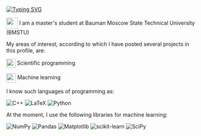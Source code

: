 <a href="https://git.io/typing-svg"><img src="https://readme-typing-svg.herokuapp.com?font=Winky+Sans&weight=600&size=25&letterSpacing=0.2rem&pause=1000&color=2185F7&center=true&width=435&lines=Hi+there%2C+I'm++Ivan!" alt="Typing SVG" /></a>

<img align="center" src="https://polymerbranch.com/wp-content/uploads/2023/11/mgtu.webp" weight="10" height="30"/>    I am a master's student at Bauman Moscow State Technical University (BMSTU)

My areas of interest, according to which I have posted several projects in this profile, are:

<img align="center" src="https://avatars.mds.yandex.net/i?id=2e44f2ce3d3f889b90ce60c76dd99bf8_l-5173525-images-thumbs&n=13" weight="10" height="24"/> Scientific programming

<img align="center" src="https://banner2.cleanpng.com/20190106/hof/kisspng-artificial-intelligence-system-humanoid-robot-web-fraud-detection-5c31ddd5d97985.3285739615467719258908.jpg" weight="50" height="25"/> Machine learning

I know such languages of programming as:

![C++](https://img.shields.io/badge/c++-%2300599C.svg?style=for-the-badge&logo=c%2B%2B&logoColor=white)
	![LaTeX](https://img.shields.io/badge/latex-%23008080.svg?style=for-the-badge&logo=latex&logoColor=white)
 ![Python](https://img.shields.io/badge/python-3670A0?style=for-the-badge&logo=python&logoColor=ffdd54)

At the moment, I use the following libraries for machine learning:

 ![NumPy](https://img.shields.io/badge/numpy-%23013243.svg?style=for-the-badge&logo=numpy&logoColor=white)
  ![Pandas](https://img.shields.io/badge/pandas-%23150458.svg?style=for-the-badge&logo=pandas&logoColor=white)
  ![Matplotlib](https://img.shields.io/badge/Matplotlib-%23ffffff.svg?style=for-the-badge&logo=Matplotlib&logoColor=black)
  ![scikit-learn](https://img.shields.io/badge/scikit--learn-%23F7931E.svg?style=for-the-badge&logo=scikit-learn&logoColor=white)
  ![SciPy](https://img.shields.io/badge/SciPy-%230C55A5.svg?style=for-the-badge&logo=scipy&logoColor=%white)
